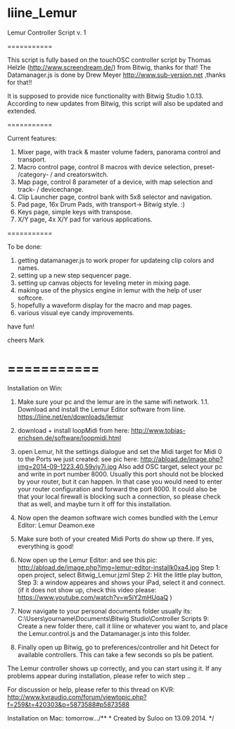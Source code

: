 liine_Lemur
===========

Lemur Controller Script v. 1

===========

This script is fully based on the touchOSC controller script by Thomas Helzle (http://www.screendream.de/)
from Bitwig, thanks for that!
The Datamanager.js is done by Drew Meyer  http://www.sub-version.net ,thanks for that!!

It is supposed to provide nice functionality with Bitwig Studio 1.0.13.
According to new updates from Bitwig, this script will also be updated and extended.

===========

Current features:

1. Mixer page, with track & master volume faders, panorama control and transport.
2. Macro control page, control 8 macros with device selection, preset- /category- / and creatorswitch.
3. Map page, control 8 parameter of a device, with map selection and track- / devicechange.
4. Clip Launcher page, control bank with 5x8 selector and navigation.
5. Pad page, 16x Drum Pads, with transport-> Bitwig style. :)
6. Keys page, simple keys with transpose.
7. X/Y page, 4x X/Y pad for various applications.

===========

To be done:

1. getting datamanager.js to work proper for updateing clip colors and names.
2. setting up a new step sequencer page.
3. setting up canvas objects for leveling meter in mixing page.
4. making use of the physics engine in lemur with the help of user softcore.
5. hopefully a waveform display for the macro and map pages.
6. various visual eye candy improvements.


have fun!

cheers Mark

===========
===========

Installation on Win:

1. Make sure your pc and the lemur are in the same wifi network.
1.1. Download and install the Lemur Editor software from liine. https://liine.net/en/downloads/lemur
2. download + install loopMidi from here: http://www.tobias-erichsen.de/software/loopmidi.html
4. open Lemur, hit the settings dialogue and set the Midi target for Midi 0 to the Ports we just created:
   see pic here: http://abload.de/image.php?img=2014-09-1223.40.59viy7i.jpg
   Also add OSC target, select your pc and write in port number 8000. Usually this port should not be blocked by your 
   router, but it can happen. In that case you would need to enter your router configuration and forward the port 8000. 
   It could also be that your local firewall is blocking such a connection, so please check that as well, 
   and maybe turn it off for this installation.
5. Now open the deamon software wich comes bundled with the Lemur Editor: Lemur Deamon.exe
6. Make sure both of your created Midi Ports do show up there. If yes, everything is good!
7. Now open up the Lemur Editor: and see this pic: http://abload.de/image.php?img=lemur-editor-installk0xa4.jpg
    Step 1: open project, select Bitwig_Lemur.jzml
    Step 2: Hit the little play button,
    Step 3: a window appeares and shows your iPad, select it and connect.
        (if it does not show up, check this video please: https://www.youtube.com/watch?v=w5iY2mHUqaQ )

8. Now navigate to your personal documents folder
   usually its: C:\Users\yourname\Documents\Bitwig Studio\Controller Scripts
9: Create a new folder there, call it liine or whatever you want to, and place the Lemur.control.js 
   and the Datamanager.js into this folder.
10. Finally open up Bitwig, go to preferences/controller and hit Detect for available controllers. This can take a few 
   seconds so pls be patient.

The Lemur controller shows up correctly, and you can start using it. If any problems appear during installation, 
please refer to wich step ..

For discussion or help, please refer to this thread on 
KVR: http://www.kvraudio.com/forum/viewtopic.php?f=259&t=420303&p=5873588#p5873588

Installation on Mac:
tomorrow.../**
     * Created by Suloo on 13.09.2014.
     */



